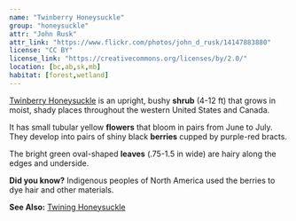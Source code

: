 ```yaml
---
name: "Twinberry Honeysuckle"
group: "honeysuckle"
attr: "John Rusk"
attr_link: "https://www.flickr.com/photos/john_d_rusk/14147883880"
license: "CC BY"
license_link: "https://creativecommons.org/licenses/by/2.0/"
location: [bc,ab,sk,mb]
habitat: [forest,wetland]
---
```

[Twinberry Honeysuckle](/trees/twibhon/) is an upright, bushy **shrub** (4-12 ft) that grows in moist, shady places throughout the western United States and Canada.

It has small tubular yellow **flowers** that bloom in pairs from June to July. They develop into pairs of shiny black **berries** cupped by purple-red bracts.

The bright green oval-shaped **leaves** (.75-1.5 in wide) are hairy along the edges and underside.

**Did you know?** Indigenous peoples of North America used the berries to dye hair and other materials.

<!-- generated, do not edit -->
**See Also:**
[Twining Honeysuckle](/trees/twinhon/)
